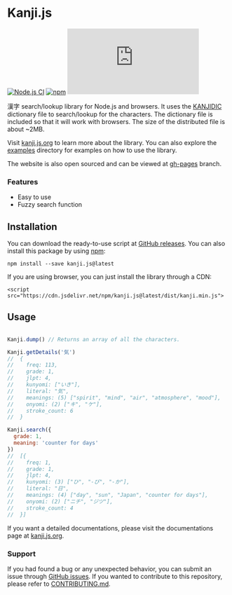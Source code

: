 
# Kanji.js

[![Node.js CI](https://github.com/eidoriantan/kanji.js/workflows/Node.js%20CI/badge.svg)](https://github.com/eidoriantan/kanji.js/actions?query=workflow%3A%22Node.js+CI%22)
[![npm](https://img.shields.io/npm/v/kanji.js/latest?registry_uri=https%3A%2F%2Fregistry.npmjs.com%2Fkanji.js&label=kanji.js@latest)](https://npmjs.com/kanji.js)
[![GitHub](https://img.shields.io/github/license/eidoriantan/kanji.js)](https://github.com/eidoriantan/kanji.js/blob/master/LICENSE.txt)

漢字 search/lookup library for Node.js and browsers. It uses the [KANJIDIC]
dictionary file to search/lookup for the characters. The dictionary file is
included so that it will work with browsers. The size of the distributed file
is about ~2MB.

Visit [kanji.js.org][homepage] to learn more about the library. You can also
explore the
[examples](https://github.com/eidoriantan/kanji.js/tree/master/examples)
directory for examples on how to use the library.

The website is also open sourced and can be viewed at
[gh-pages](https://github.com/eidoriantan/kanji.js/tree/gh-pages) branch.

### Features
* Easy to use
* Fuzzy search function

## Installation
You can download the ready-to-use script at
[GitHub releases](https://github.com/eidoriantan/kanji.js/releases). You can
also install this package by using [npm](https://www.npmjs.com/):

```shell
npm install --save kanji.js@latest
```

If you are using browser, you can just install the library through a CDN:

```
<script src="https://cdn.jsdelivr.net/npm/kanji.js@latest/dist/kanji.min.js">
```

## Usage
```javascript

Kanji.dump() // Returns an array of all the characters.

Kanji.getDetails('気')
//  {
//    freq: 113,
//    grade: 1,
//    jlpt: 4,
//    kunyomi: ["いき"],
//    literal: "気",
//    meanings: (5) ["spirit", "mind", "air", "atmosphere", "mood"],
//    onyomi: (2) ["キ", "ケ"],
//    stroke_count: 6
//  }

Kanji.search({
  grade: 1,
  meaning: 'counter for days'
})
//  [{
//    freq: 1,
//    grade: 1,
//    jlpt: 4,
//    kunyomi: (3) ["ひ", "-び", "-か"],
//    literal: "日",
//    meanings: (4) ["day", "sun", "Japan", "counter for days"],
//    onyomi: (2) ["ニチ", "ジツ"],
//    stroke_count: 4
//  }]
```

If you want a detailed documentations, please visit the documentations page at
[kanji.js.org][docs].

### Support
If you had found a bug or any unexpected behavior, you can submit an issue
through [GitHub issues](https://github.com/eidoriantan/kanji.js/issues). If you
wanted to contribute to this repository, please refer to
[CONTRIBUTING.md](https://github.com/eidoriantan/kanji.js/blob/master/CONTRIBUTING.md).

[homepage]: https://kanji.js.org
[docs]: https://kanji.js.org/docs/
[KANJIDIC]: http://www.edrdg.org/wiki/index.php/KANJIDIC_Project
